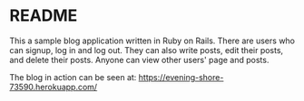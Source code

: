 # README

This a sample blog application written in Ruby on Rails. There are users who can signup, log in and log out. They can also write posts, edit their posts, and delete their posts. Anyone can view other users' page and posts.

The blog in action can be seen at: https://evening-shore-73590.herokuapp.com/